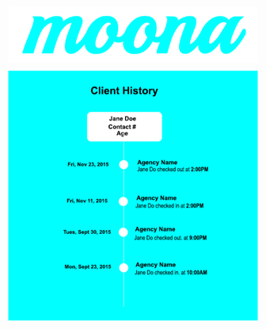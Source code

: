 <p style='text-align: center;'>
  
  ![moona logo](app/public/images/moona-logo.png)

  ![mock client history](app/public/images/mock-viewhist.png)

</p>